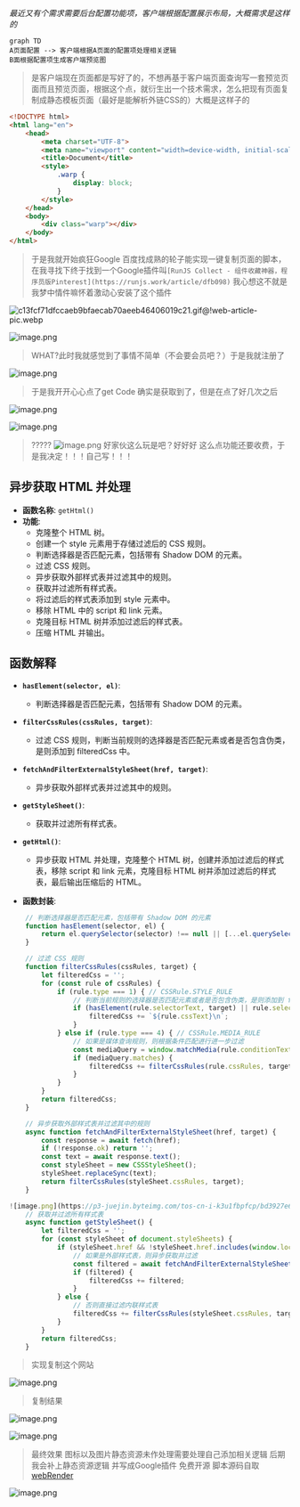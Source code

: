 *最近又有个需求需要后台配置功能项，客户端根据配置展示布局，大概需求是这样的*

```mermaid
graph TD
A页面配置 --> 客户端根据A页面的配置项处理相关逻辑
B面根据配置项生成客户端预览图

```
> 是客户端现在页面都是写好了的，不想再基于客户端页面查询写一套预览页面而且预览页面，根据这个点，就衍生出一个技术需求，怎么把现有页面复制成静态模板页面（最好是能解析外链CSS的）大概是这样子的


```html
<!DOCTYPE html>
<html lang="en">
    <head>
        <meta charset="UTF-8">
        <meta name="viewport" content="width=device-width, initial-scale=1.0">
        <title>Document</title>
        <style>
            .warp {
                display: block;
            }
        </style>
    </head>
    <body>
        <div class="warp"></div>
    </body>
</html>
```

> 于是我就开始疯狂Google 百度找成熟的轮子能实现一键复制页面的脚本，在我寻找下终于找到一个Google插件叫`[RunJS Collect - 组件收藏神器，程序员版Pinterest](https://runjs.work/article/dfb098)` 我心想这不就是我梦中情件嘛怀着激动心安装了这个插件

![c13fcf71dfccaeb9bfaecab70aeeb46406019c21.gif@!web-article-pic.webp](https://p3-juejin.byteimg.com/tos-cn-i-k3u1fbpfcp/b50c2e5f20194856ae6f71613e82dc00~tplv-k3u1fbpfcp-jj-mark:0:0:0:0:q75.image#?w=498&h=389&s=386802&e=webp&f=21&b=3f3921)

 
![image.png](https://p6-juejin.byteimg.com/tos-cn-i-k3u1fbpfcp/e2e4126e0f4d4ca88ed1f1ed07e168c2~tplv-k3u1fbpfcp-jj-mark:0:0:0:0:q75.image#?w=1509&h=533&s=54789&e=png&b=ffffff)

> WHAT?此时我就感觉到了事情不简单（不会要会员吧？）于是我就注册了

 
![image.png](https://p9-juejin.byteimg.com/tos-cn-i-k3u1fbpfcp/5a1970f1ac8d46739956a2244019c073~tplv-k3u1fbpfcp-jj-mark:0:0:0:0:q75.image#?w=1527&h=564&s=157092&e=png&b=fefdfd)
>于是我开开心心点了get Code 确实是获取到了，但是在点了好几次之后 


![image.png](https://p6-juejin.byteimg.com/tos-cn-i-k3u1fbpfcp/58bddb277f4045bbb2de9cefa25e6120~tplv-k3u1fbpfcp-jj-mark:0:0:0:0:q75.image#?w=507&h=528&s=30089&e=png&b=00071d)


![image.png](https://p6-juejin.byteimg.com/tos-cn-i-k3u1fbpfcp/45716c3083684a738dbf1db1c11cef43~tplv-k3u1fbpfcp-jj-mark:0:0:0:0:q75.image#?w=784&h=827&s=48408&e=png&b=ffffff)
> ????? ![image.png](https://p9-juejin.byteimg.com/tos-cn-i-k3u1fbpfcp/6cf4da2f9bad4a71817f0b00540ef58a~tplv-k3u1fbpfcp-jj-mark:0:0:0:0:q75.image#?w=568&h=457&s=274298&e=png&b=fcfafa) 好家伙这么玩是吧？好好好 这么点功能还要收费，于是我决定！！！自己写！！！


## 异步获取 HTML 并处理

- **函数名称**: `getHtml()`
- **功能**: 
    - 克隆整个 HTML 树。
    - 创建一个 style 元素用于存储过滤后的 CSS 规则。
    - 判断选择器是否匹配元素，包括带有 Shadow DOM 的元素。
    - 过滤 CSS 规则。
    - 异步获取外部样式表并过滤其中的规则。
    - 获取并过滤所有样式表。
    - 将过滤后的样式表添加到 style 元素中。
    - 移除 HTML 中的 script 和 link 元素。
    - 克隆目标 HTML 树并添加过滤后的样式表。
    - 压缩 HTML 并输出。

## 函数解释

- **`hasElement(selector, el)`**: 
    - 判断选择器是否匹配元素，包括带有 Shadow DOM 的元素。
- **`filterCssRules(cssRules, target)`**: 
    - 过滤 CSS 规则，判断当前规则的选择器是否匹配元素或者是否包含伪类，是则添加到 filteredCss 中。
- **`fetchAndFilterExternalStyleSheet(href, target)`**: 
    - 异步获取外部样式表并过滤其中的规则。
- **`getStyleSheet()`**: 
    - 获取并过滤所有样式表。
- **`getHtml()`**: 
    - 异步获取 HTML 并处理，克隆整个 HTML 树，创建并添加过滤后的样式表，移除 script 和 link 元素，克隆目标 HTML 树并添加过滤后的样式表，最后输出压缩后的 HTML。

- **函数封装**: 

```js
    // 判断选择器是否匹配元素，包括带有 Shadow DOM 的元素
    function hasElement(selector, el) {
        return el.querySelector(selector) !== null || [...el.querySelectorAll(selector)].some(el => el.shadowRoot);
    }

    // 过滤 CSS 规则
    function filterCssRules(cssRules, target) {
        let filteredCss = '';
        for (const rule of cssRules) {
            if (rule.type === 1) { // CSSRule.STYLE_RULE
                // 判断当前规则的选择器是否匹配元素或者是否包含伪类，是则添加到 filteredCss 中
                if (hasElement(rule.selectorText, target) || rule.selectorText === ':root' || rule.selectorText.includes(':')) {
                    filteredCss += `${rule.cssText}\n`;
                }
            } else if (rule.type === 4) { // CSSRule.MEDIA_RULE
                // 如果是媒体查询规则，则根据条件匹配进行进一步过滤
                const mediaQuery = window.matchMedia(rule.conditionText);
                if (mediaQuery.matches) {
                    filteredCss += filterCssRules(rule.cssRules, target);
                }
            }
        }
        return filteredCss;
    }

    // 异步获取外部样式表并过滤其中的规则
    async function fetchAndFilterExternalStyleSheet(href, target) {
        const response = await fetch(href);
        if (!response.ok) return '';
        const text = await response.text();
        const styleSheet = new CSSStyleSheet();
        styleSheet.replaceSync(text);
        return filterCssRules(styleSheet.cssRules, target);
    }

![image.png](https://p3-juejin.byteimg.com/tos-cn-i-k3u1fbpfcp/bd3927e6354843eab625980a099f7cc4~tplv-k3u1fbpfcp-jj-mark:0:0:0:0:q75.image#?w=2560&h=1313&s=304671&e=png&b=fefdfd)
    // 获取并过滤所有样式表
    async function getStyleSheet() {
        let filteredCss = '';
        for (const styleSheet of document.styleSheets) {
            if (styleSheet.href && !styleSheet.href.includes(window.location.origin)) {
                // 如果是外部样式表，则异步获取并过滤
                const filtered = await fetchAndFilterExternalStyleSheet(styleSheet.href, target);
                if (filtered) {
                    filteredCss += filtered;
                }
            } else {
                // 否则直接过滤内联样式表
                filteredCss += filterCssRules(styleSheet.cssRules, target);
            }
        }
        return filteredCss;
    }
```
>实现复制这个网站

![image.png](https://p1-juejin.byteimg.com/tos-cn-i-k3u1fbpfcp/ee73cef81a6140a1ad55697a7f6cd708~tplv-k3u1fbpfcp-jj-mark:0:0:0:0:q75.image#?w=2560&h=1313&s=304671&e=png&b=fefdfd)
>复制结果

![image.png](https://p6-juejin.byteimg.com/tos-cn-i-k3u1fbpfcp/e4570c59904f48c18ff3db8f4fe1c3f4~tplv-k3u1fbpfcp-jj-mark:0:0:0:0:q75.image#?w=2534&h=530&s=128369&e=png&b=ffffff)

![image.png](https://p3-juejin.byteimg.com/tos-cn-i-k3u1fbpfcp/95f9a376564f4a43bfeb009ad3290a8e~tplv-k3u1fbpfcp-jj-mark:0:0:0:0:q75.image#?w=1329&h=1030&s=177229&e=png&b=1d1d1d)

>最终效果
>图标以及图片静态资源未作处理需要处理自己添加相关逻辑
>后期我会补上静态资源逻辑 并写成Google插件 免费开源
>脚本源码自取 [webRender](https://github.com/RememberTheID/webRender/tree/main)

![image.png](https://p9-juejin.byteimg.com/tos-cn-i-k3u1fbpfcp/7c84d3cb73db4e269987e6697f510bd9~tplv-k3u1fbpfcp-jj-mark:0:0:0:0:q75.image#?w=2548&h=1246&s=208704&e=png&b=fefefe)

